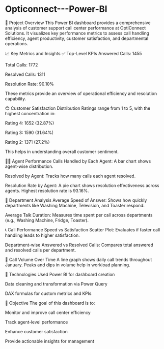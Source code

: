 # Opticonnect---Power-BI

📌 Project Overview
This Power BI dashboard provides a comprehensive analysis of customer support call center performance at OptiConnect Solutions. It visualizes key performance metrics to assess call handling efficiency, agent productivity, customer satisfaction, and departmental operations.

📈 Key Metrics and Insights
✅ Top-Level KPIs
Answered Calls: 1455

Total Calls: 1772

Resolved Calls: 1311

Resolution Rate: 90.10%

These metrics provide an overview of operational efficiency and resolution capability.

😊 Customer Satisfaction Distribution
Ratings range from 1 to 5, with the highest concentration in:

Rating 4: 1652 (32.87%)

Rating 3: 1590 (31.64%)

Rating 2: 1371 (27.2%)

This helps in understanding overall customer sentiment.

👨‍💼 Agent Performance
Calls Handled by Each Agent: A bar chart shows agent-wise distribution.

Resolved by Agent: Tracks how many calls each agent resolved.

Resolution Rate by Agent: A pie chart shows resolution effectiveness across agents. Highest resolution rate is 93.16%.

🏬 Department Analysis
Average Speed of Answer: Shows how quickly departments like Washing Machine, Television, and Toaster respond.

Average Talk Duration: Measures time spent per call across departments (e.g., Washing Machine, Fridge, Toaster).

📞 Call Performance
Speed vs Satisfaction Scatter Plot: Evaluates if faster call handling leads to higher satisfaction.

Department-wise Answered vs Resolved Calls: Compares total answered and resolved calls per department.

📆 Call Volume Over Time
A line graph shows daily call trends throughout January. Peaks and dips in volume help in workload planning.

📂 Technologies Used
Power BI for dashboard creation

Data cleaning and transformation via Power Query

DAX formulas for custom metrics and KPIs

📌 Objective
The goal of this dashboard is to:

Monitor and improve call center efficiency

Track agent-level performance

Enhance customer satisfaction

Provide actionable insights for management


